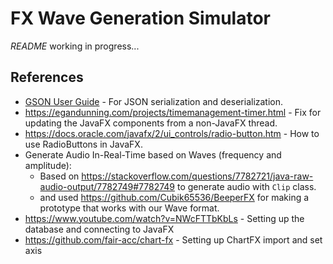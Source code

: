 # FX Wave Generation Simulator

_README_ working in progress...

## References

- [GSON User Guide](https://github.com/google/gson/blob/main/UserGuide.md#using-gson) - For JSON serialization and deserialization.
- https://egandunning.com/projects/timemanagement-timer.html - Fix for updating the JavaFX components from a non-JavaFX thread.
- https://docs.oracle.com/javafx/2/ui_controls/radio-button.htm - How to use RadioButtons in JavaFX.
- Generate Audio In-Real-Time based on Waves (frequency and amplitude):
    - Based on https://stackoverflow.com/questions/7782721/java-raw-audio-output/7782749#7782749 to generate audio with `Clip` class.
    - and used https://github.com/Cubik65536/BeeperFX for making a prototype that works with our Wave format.
- https://www.youtube.com/watch?v=NWcFTTbKbLs - Setting up the database and connecting to JavaFX
- https://github.com/fair-acc/chart-fx - Setting up ChartFX import and set axis
